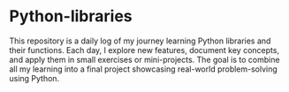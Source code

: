# Python-libraries
This repository is a daily log of my journey learning Python libraries and their functions. Each day, I explore new features, document key concepts, and apply them in small exercises or mini-projects. The goal is to combine all my learning into a final project showcasing real-world problem-solving using Python.
